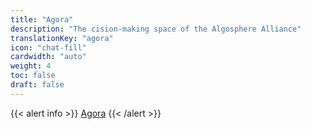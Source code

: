 ```yaml
---
title: "Agora"
description: "The cision-making space of the Algosphere Alliance"
translationKey: "agora"
icon: "chat-fill"
cardwidth: "auto"
weight: 4
toc: false
draft: false
---
```


{{< alert info >}}
[Agora](https://docs.google.com/document/d/17zLxF1WO3YTx4l8Qy2aw2lHm6Dn3q0B2wfofp8EfPqY/edit)
{{< /alert >}}
